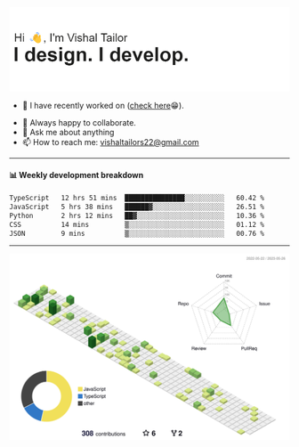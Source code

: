 ![Hi, I'm Vishal Tailor. I design. I develop.](https://github.com/vishaltailors/vishaltailors/blob/main/header.png?raw=true)

- 🔭 I have recently worked on ([check here](https://vishaltailor.com)😁).
<!-- - 🎦 Currently watching: JavaScript: The Hard Parts By Will Sentance. -->
- 👯 Always happy to collaborate.
- 💬 Ask me about anything
- 📫 How to reach me: <a href="mailto:vishaltailors22@gmail.com">vishaltailors22@gmail.com</a>

<hr /> 
<h4>📊 Weekly development breakdown</h4>
<!--START_SECTION:waka-->

```text
TypeScript   12 hrs 51 mins  ███████████████░░░░░░░░░░   60.42 %
JavaScript   5 hrs 38 mins   ██████▓░░░░░░░░░░░░░░░░░░   26.51 %
Python       2 hrs 12 mins   ██▓░░░░░░░░░░░░░░░░░░░░░░   10.36 %
CSS          14 mins         ▒░░░░░░░░░░░░░░░░░░░░░░░░   01.12 %
JSON         9 mins          ▒░░░░░░░░░░░░░░░░░░░░░░░░   00.76 %
```

<!--END_SECTION:waka-->
<hr /> 

![](./profile-3d-contrib/profile-green-animate.svg)
